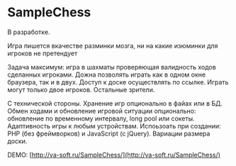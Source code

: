 # SampleChess
В разработке.

Игра пишется вкачестве разминки мозга, ни на какие изюминки для игроков не претендует

Задача максимум: игра в шахматы проверяющая валидность ходов сделанных игроками. Дожна позволять играть как в одном окне браузера, так и в двух. Доступ к доске осуществлять по ссылке. Играть могут только двое игроков. Остальные зрители.

С технической стороны. Хранение игр опционально в файах или в БД. Обмен ходами и обновление игровой ситуации опционально: обновление по временному интервалу, long pool или сокеты. Адаптивность игры к любым устройствам. Испоьзоать при создании: PHP (без фреймворков) и JavaScript (c jQuery). Вариации размера доски.

DEMO: [http://va-soft.ru/SampleChess/](http://va-soft.ru/SampleChess/)